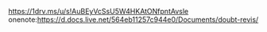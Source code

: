 https://1drv.ms/u/s!AuBEyVcSsU5W4HKAtONfpntAvsle
onenote:https://d.docs.live.net/564eb11257c944e0/Documents/doubt-revis/